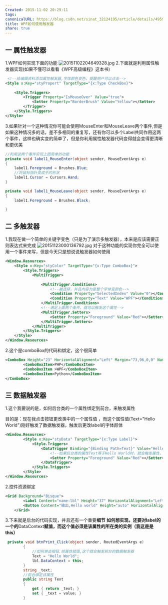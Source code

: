 ```yaml
---
Created: 2015-11-02 20:29:11
tags: 
canonicalURL: https://blog.csdn.net/sinat_32124195/article/details/49591553
title: WPF如何使用触发器
share: true
---
```


## 一 属性触发器
1.WPF如何实现下面的功能
![20151102204649328.jpg](20151102204649328.jpg)
2.下面就是利用属性触发器实现(如果不懂可以看看《WPF高级编程》这本书)
```xml
 <!--给编辑资料添加属性触发器,字体颜色变色，提醒用户可以点击-->
<Style x:Key="styPropert" TargetType="{x:Type CheckBox}">
	
	<Style.Triggers>
		<Trigger Property="IsMouseOver" Value="true">
			<Setter Property="BorderBrush" Value="Yellow"></Setter>
		</Trigger>
	</Style.Triggers>
</Style>
```
3.如果针对一个这种情况你可能会使用MouseEnter和MouseLeave两个事件,但是如果这种情况多的话，差不多相同的重复写，还有你可以多个Label共同作用这两个事件，这样也确实变的简单了，但是你利用属性触发器代码变得就会变得更清晰和更优美
```C#
//利用这两个事件实现上图简单的功能
private void label1_MouseEnter(object sender, MouseEventArgs e)
{
	label1.Foreground = Brushes.Blue;
	//将鼠标指针变成手的形状
	label1.Cursor = Cursors.Hand;
}

private void label1_MouseLeave(object sender, MouseEventArgs e)
{
	label1.Foreground = Brushes.Black;

}
```
## 二 多触发器 
1.我现在做一个简单的关键字变色（只是为了演示多触发器），本来是应该需要正则表达式来完成
![20151123000136792.jpg](20151123000136792.jpg)
对于这种功能的实现你完全可以使用一个事件来写，但是今天只是想说说触发器如何使用
```xml
<Window.Resources>
	<Style x:Key="styColor" TargetType="{x:Type ComboBox}">
		<Style.Triggers>
			<MultiTrigger>
			   
				<MultiTrigger.Conditions>
					<!--被选择，并且内容为是整个字体变颜色-->
					<Condition Property="SelectedIndex" Value="0"></Condition>
					<Condition Property="Text" Value="WPF"></Condition>
				</MultiTrigger.Conditions>
				<!--满足上面两个条件，就可以触发这个属性-->
				<MultiTrigger.Setters>
					<Setter Property="Foreground" Value="Red"></Setter>
				</MultiTrigger.Setters>
			</MultiTrigger>
		</Style.Triggers>
	</Style>
</Window.Resources>
```
2.这个是comboBox的代码和绑定，这个很简单
```xml
<ComboBox Height="23" HorizontalAlignment="Left" Margin="73,96,0,0" Name="comboBox1" VerticalAlignment="Top" Width="120" Style="{StaticResource styColor}" SelectedIndex="0">
		<ComboBoxItem>PHP</ComboBoxItem>
		<ComboBoxItem >WPF</ComboBoxItem>
		<ComboBoxItem>Python</ComboBoxItem>
</ComboBox>
```

## 三 数据触发器
1.这个我要说的是，如何后台类的一个属性绑定到前台，来触发属性

目的是：现在我点击按钮更改类中的一个属性值 ，而这个属性值(Text="Hello World")刚好触发了数据触发器，触发后更改label的字体颜体
```xml
<Window.Resources>
        <Style x:Key="styData" TargetType="{x:Type Label}">
            <Style.Triggers>
                <DataTrigger Binding="{Binding Path=Text}" Value="Hello World">
                    <!--如果后台类的属性Text等于Hello World时，就会触发属性，将字体颜色改变红色-->
                    <Setter Property="Foreground" Value="Red"></Setter>
                </DataTrigger>
            </Style.Triggers>
        </Style>
</Window.Resources>
```
2.控件资源绑定
```xml
<Grid Background="Bisque">
        <Label Content="name:lbl" Height="37" HorizontalAlignment="Left" Margin="224,110,0,0" Name="lbl" VerticalAlignment="Top" Width="auto" Style="{StaticResource styData}" />
        <Button Content="输出,Hello world" Height="auto" HorizontalAlignment="Left" Margin="224,204,0,0" Name="btnPrint" VerticalAlignment="Top" Width="auto" Click="btnPrint_Click" />
    </Grid>
```
3.下来就是后台的代码实现，并且还有一个重要**细节**
**如何想实现，还要对label的一个的**DataContext**赋值，而这个值必须是该属性的所在类的实例（我这是是this）**
```c#
 private void btnPrint_Click(object sender, RoutedEventArgs e)
        {
            //如何单击按钮.给属性赋值,这个就会触发前台的数据触发器
            Text = "Hello World";
            lbl.DataContext = this;
        }
        string _text;
        //前台绑定该属性
        public string Text
        {
            get { return _text; }
            set { _text = value; }
        }
```